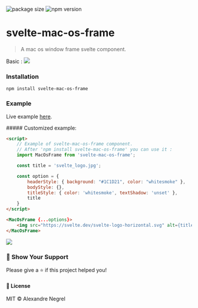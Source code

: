 ![package size](https://img.shields.io/github/size/nergel3/svelte-mac-os-frame/src/index.svelte)
![npm version](https://img.shields.io/npm/v/svelte-mac-os-frame?color=green)
# svelte-mac-os-frame

> A mac os window frame svelte component.

Basic :
![](https://raw.githubusercontent.com/negrel/svelte-mac-os-frame/master/resources/frame1.jpg)

### Installation

```
npm install svelte-mac-os-frame
```

### Example

Live example [here](https://negrel.dev/svelte-fullpage.js/#page2).

##### Customized example: 

```html
<script>
	// Example of svelte-mac-os-frame component.
	// After 'npm install svelte-mac-os-frame' you can use it :
	import MacOsFrame from 'svelte-mac-os-frame';

	const title = 'svelte_logo.jpg';

	const option = {
		headerStyle: { background: "#1C1D21", color: "whitesmoke" },
		bodyStyle: {},
		titleStyle: { color: 'whitesmoke', textShadow: 'unset' },
		title
	}
</script>

<MacOsFrame {...options}>
	<img src="https://svelte.dev/svelte-logo-horizontal.svg" alt={title}>
</MacOsFrame>
```

![](https://raw.githubusercontent.com/negrel/svelte-mac-os-frame/master/resources/frame1.jpg)


### :stars: Show Your Support
Please give a :star: if this project helped you!

#### :scroll: License
MIT © Alexandre Negrel

